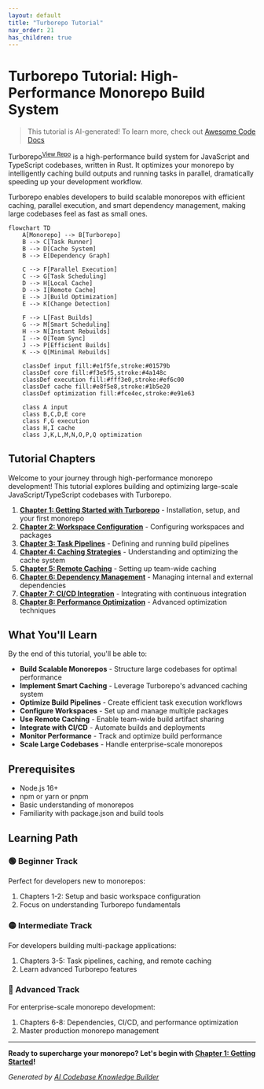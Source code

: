 ```yaml
---
layout: default
title: "Turborepo Tutorial"
nav_order: 21
has_children: true
---
```


# Turborepo Tutorial: High-Performance Monorepo Build System

> This tutorial is AI-generated! To learn more, check out [Awesome Code Docs](https://github.com/johnxie/awesome-code-docs)

Turborepo<sup>[View Repo](https://github.com/vercel/turborepo)</sup> is a high-performance build system for JavaScript and TypeScript codebases, written in Rust. It optimizes your monorepo by intelligently caching build outputs and running tasks in parallel, dramatically speeding up your development workflow.

Turborepo enables developers to build scalable monorepos with efficient caching, parallel execution, and smart dependency management, making large codebases feel as fast as small ones.

```mermaid
flowchart TD
    A[Monorepo] --> B[Turborepo]
    B --> C[Task Runner]
    B --> D[Cache System]
    B --> E[Dependency Graph]

    C --> F[Parallel Execution]
    C --> G[Task Scheduling]
    D --> H[Local Cache]
    D --> I[Remote Cache]
    E --> J[Build Optimization]
    E --> K[Change Detection]

    F --> L[Fast Builds]
    G --> M[Smart Scheduling]
    H --> N[Instant Rebuilds]
    I --> O[Team Sync]
    J --> P[Efficient Builds]
    K --> Q[Minimal Rebuilds]

    classDef input fill:#e1f5fe,stroke:#01579b
    classDef core fill:#f3e5f5,stroke:#4a148c
    classDef execution fill:#fff3e0,stroke:#ef6c00
    classDef cache fill:#e8f5e8,stroke:#1b5e20
    classDef optimization fill:#fce4ec,stroke:#e91e63

    class A input
    class B,C,D,E core
    class F,G execution
    class H,I cache
    class J,K,L,M,N,O,P,Q optimization
```

## Tutorial Chapters

Welcome to your journey through high-performance monorepo development! This tutorial explores building and optimizing large-scale JavaScript/TypeScript codebases with Turborepo.

1. **[Chapter 1: Getting Started with Turborepo](01-getting-started.md)** - Installation, setup, and your first monorepo
2. **[Chapter 2: Workspace Configuration](02-workspace-configuration.md)** - Configuring workspaces and packages
3. **[Chapter 3: Task Pipelines](03-task-pipelines.md)** - Defining and running build pipelines
4. **[Chapter 4: Caching Strategies](04-caching-strategies.md)** - Understanding and optimizing the cache system
5. **[Chapter 5: Remote Caching](05-remote-caching.md)** - Setting up team-wide caching
6. **[Chapter 6: Dependency Management](06-dependency-management.md)** - Managing internal and external dependencies
7. **[Chapter 7: CI/CD Integration](07-cicd-integration.md)** - Integrating with continuous integration
8. **[Chapter 8: Performance Optimization](08-performance-optimization.md)** - Advanced optimization techniques

## What You'll Learn

By the end of this tutorial, you'll be able to:

- **Build Scalable Monorepos** - Structure large codebases for optimal performance
- **Implement Smart Caching** - Leverage Turborepo's advanced caching system
- **Optimize Build Pipelines** - Create efficient task execution workflows
- **Configure Workspaces** - Set up and manage multiple packages
- **Use Remote Caching** - Enable team-wide build artifact sharing
- **Integrate with CI/CD** - Automate builds and deployments
- **Monitor Performance** - Track and optimize build performance
- **Scale Large Codebases** - Handle enterprise-scale monorepos

## Prerequisites

- Node.js 16+
- npm or yarn or pnpm
- Basic understanding of monorepos
- Familiarity with package.json and build tools

## Learning Path

### 🟢 Beginner Track
Perfect for developers new to monorepos:
1. Chapters 1-2: Setup and basic workspace configuration
2. Focus on understanding Turborepo fundamentals

### 🟡 Intermediate Track
For developers building multi-package applications:
1. Chapters 3-5: Task pipelines, caching, and remote caching
2. Learn advanced Turborepo features

### 🔴 Advanced Track
For enterprise-scale monorepo development:
1. Chapters 6-8: Dependencies, CI/CD, and performance optimization
2. Master production monorepo management

---

**Ready to supercharge your monorepo? Let's begin with [Chapter 1: Getting Started](01-getting-started.md)!**

*Generated by [AI Codebase Knowledge Builder](https://github.com/The-Pocket/Tutorial-Codebase-Knowledge)*

